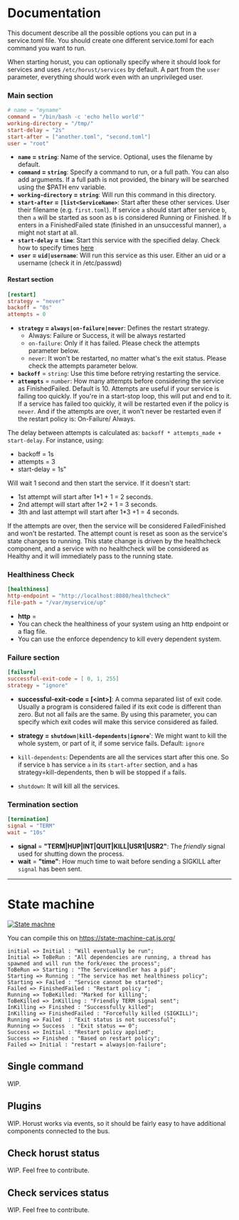 # Documentation
This document describe all the possible options you can put in a service.toml file.
You should create one different service.toml for each command you want to run. 

When starting horust, you can optionally specify where it should look for services and uses `/etc/horust/services` by default.
A part from the `user` parameter, everything should work even with an unprivileged user.

### Main section
```toml
# name = "myname"
command = "/bin/bash -c 'echo hello world'"
working-directory = "/tmp/"
start-delay = "2s"
start-after = ["another.toml", "second.toml"]
user = "root"
```
* **`name` = `string`**: Name of the service. Optional, uses the filename by default.
* **`command` = `string`**: Specify a command to run, or a full path. You can also add arguments. If a full path is not provided, the binary will be searched using the $PATH env variable.
* **`working-directory` = `string`**: Will run this command in this directory.
* **`start-after` = `[list<ServiceName>`**: Start after these other services. User their filename (e.g. `first.toml`).
If service `a` should start after service `b`, then `a` will be started as soon as `b` is considered Running or Finished. 
If `b` enters in a FinishedFailed state (finished in an unsuccessful manner), `a` might not start at all. 
* **`start-delay` = `time`**: Start this service with the specified delay. Check how to specify times [here](https://github.com/tailhook/humantime/blob/49f11fdc2a59746085d2457cb46bce204dec746a/src/duration.rs#L338) 
* **`user` = `uid|username`**: Will run this service as this user. Either an uid or a username (check it in /etc/passwd)

#### Restart section
```toml
[restart]
strategy = "never"
backoff = "0s"
attempts = 0
```
* **`strategy` = `always|on-failure|never`**: Defines the restart strategy.
    * Always: Failure or Success, it will be always restarted
    * `on-failure`: Only if it has failed. Please check the attempts parameter below.
    * `never`: It won't be restarted, no matter what's the exit status. Please check the attempts parameter below.
* **`backoff`** = `string`: Use this time before retrying restarting the service. 
* **`attempts`** = `number`: How many attempts before considering the service as FinishedFailed. Default is 10.
Attempts are useful if your service is failing too quickly. If you're in a start-stop loop, this will put and end to it.
If a service has failed too quickly, it will be restarted even if the policy is `never`. 
And if the attempts are over, it won't never be restarted even if the restart policy is: On-Failure/ Always.

The delay between attempts is calculated as: `backoff * attempts_made + start-delay`. For instance, using:
* backoff = 1s
* attempts = 3
* start-delay = 1s"

Will wait 1 second and then start the service. If it doesn't start:
* 1st attempt will start after 1*1 + 1 = 2 seconds.
* 2nd attempt will start after 1*2 + 1 = 3 seconds.
* 3th and last attempt will start after 1*3 +1 = 4 seconds. 

If the attempts are over, then the service will be considered FailedFinished and won't be restarted.
The attempt count is reset as soon as the service's state changes to running.
This state change is driven by the healthcheck component, and a service with no healthcheck will be considered as Healthy and it will
immediately pass to the running state.

### Healthiness Check
```toml
[healthiness]
http-endpoint = "http://localhost:8080/healthcheck"
file-path = "/var/myservice/up"
```
 * **http** = 
 * You can check the healthiness of your system using an http endpoint or a flag file.
 * You can use the enforce dependency to kill every dependent system.

### Failure section
```toml
[failure]
successful-exit-code = [ 0, 1, 255]
strategy = "ignore"
```
* **successful-exit-code = [\<int>]**: A comma separated list of exit code. 
Usually a program is considered failed if its exit code is different than zero. But not all fails are the same.
By using this parameter, you can specify which exit codes will make this service considered as failed.

* **strategy = `shutdown|kill-dependents|ignore`**': We might want to kill the whole system, or part of it, if some service fails. Default: `ignore` 
 * `kill-dependents`: Dependents are all the services start after this one. So if service `b` has service `a` in its `start-after` section,
    and `a` has strategy=kill-dependents, then b will be stopped if `a` fails.
 * `shutdown`: It will kill all the services.

### Termination section
```toml
[termination]
signal = "TERM"
wait = "10s"
```
* **signal** = **"TERM|HUP|INT|QUIT|KILL|USR1|USR2"**: The _friendly_ signal used for shutting down the process.
* **wait** = **"time"**: How much time to wait before sending a SIGKILL after `signal` has been sent.

---
# State machine
[![State machne](https://github.com/FedericoPonzi/Horust/tree/master/res/state-machine.svg)](https://github.com/FedericoPonzi/Horust/tree/master/res/state-machine.svg)

You can compile this on https://state-machine-cat.js.org/
```
initial => Initial : "Will eventually be run";
Initial => ToBeRun : "All dependencies are running, a thread has spawned and will run the fork/exec the process";
ToBeRun => Starting : "The ServiceHandler has a pid";
Starting => Running : "The service has met healthiness policy";
Starting => Failed : "Service cannot be started";
Failed => FinishedFailed : "Restart policy ";
Running => ToBeKilled: "Marked for killing";
ToBeKilled => InKilling : "Friendly TERM signal sent";
InKilling => Finished : "Successfully killed";
InKilling => FinishedFailed : "Forcefully killed (SIGKILL)";
Running => Failed  : "Exit status is not successful";
Running => Success  : "Exit status == 0";
Success => Initial : "Restart policy applied";
Success => Finished : "Based on restart policy";
Failed => Initial : "restart = always|on-failure";
```

## Single command
WIP.

## Plugins
WIP. Horust works via events, so it should be fairly easy to have additional components connected to the bus.
## Check horust status
WIP. Feel free to contribute.
## Check services status
WIP. Feel free to contribute.
